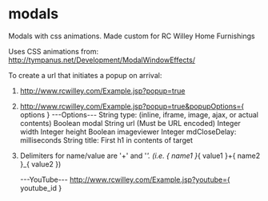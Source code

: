 modals
======

Modals with css animations.  Made custom for RC Willey Home Furnishings

Uses CSS animations from: http://tympanus.net/Development/ModalWindowEffects/


To create a url that initiates a popup on arrival:
1. http://www.rcwilley.com/Example.jsp?popup=true
2. http://www.rcwilley.com/Example.jsp?popup=true&popupOptions={ options }
      ---Options---
      String      type:           (inline, iframe, image, ajax, or actual contents)
      Boolean     modal
      String      url             (Must be URL encoded)
      Integer     width
      Integer     height
      Boolean     imageviewer
      Integer     mdCloseDelay:   milliseconds
      String      title:          First h1 in contents of target
      
 3. Delimiters for name/value are '+' and '_'. (i.e. { name1 }_{ value1 }+{ name2 }_{ value2 })
 
      ---YouTube---
      http://www.rcwilley.com/Example.jsp?youtube={ youtube_id }
